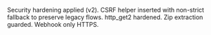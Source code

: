 Security hardening applied (v2). CSRF helper inserted with non-strict fallback to preserve legacy flows. http_get2 hardened. Zip extraction guarded. Webhook only HTTPS.
